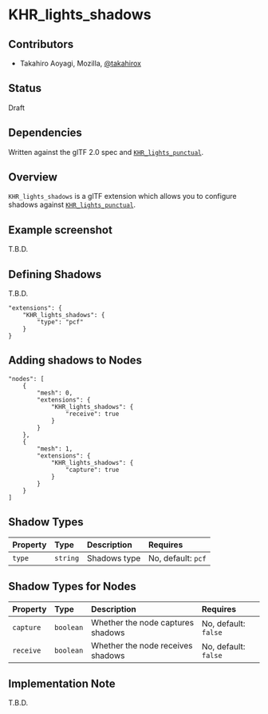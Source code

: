 # KHR\_lights\_shadows

## Contributors

* Takahiro Aoyagi, Mozilla, [@takahirox](https://github.com/takahirox)

## Status

Draft

## Dependencies

Written against the glTF 2.0 spec and [`KHR_lights_punctual`](https://github.com/KhronosGroup/glTF/tree/main/extensions/2.0/Khronos/KHR_lights_punctual).

## Overview

`KHR_lights_shadows` is a glTF extension which allows you to configure shadows against
[`KHR_lights_punctual`](https://github.com/KhronosGroup/glTF/tree/main/extensions/2.0/Khronos/KHR_lights_punctual).

## Example screenshot

T.B.D.

## Defining Shadows

T.B.D.

```
"extensions": {
    "KHR_lights_shadows": {
        "type": "pcf"
    }
}
```

## Adding shadows to Nodes

```
"nodes": [
    {
        "mesh": 0,
        "extensions": {
            "KHR_lights_shadows": {
                "receive": true
            }
        }
    },
    {
        "mesh": 1,
        "extensions": {
            "KHR_lights_shadows": {
                "capture": true
            }
        }
    }
]
```

## Shadow Types

| Property | Type | Description | Requires |
|:------|:------|:------|:------|
| `type` | `string` | Shadows type | No, default: `pcf` |

## Shadow Types for Nodes

| Property | Type | Description | Requires |
|:------|:------|:------|:------|
| `capture` | `boolean` | Whether the node captures shadows | No, default: `false` |
| `receive` | `boolean` | Whether the node receives shadows | No, default: `false` |


## Implementation Note

T.B.D.
